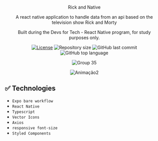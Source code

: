 
<div align="center" style="margin: 20px; text-align: center">
<p> Rick and Native</p>
<p>A react native application to handle data from an api based on the television show Rick and Morty</p>
<p>Built during the Devs for Tech - React Native program, for study purposes only.
  
  [![License](http://img.shields.io/:license-mit-blue.svg?style=flat-square)](https:/github.com/BinaryLeo//rick_and_native/blob/main/LICENSE)
  <img alt="Repository size" src="https://img.shields.io/github/repo-size/BinaryLeo/rick_and_native?color=blue">
  ![GitHub last commit](https://img.shields.io/github/last-commit/BinaryLeo/rick_and_native?style=flat-square)
  ![GitHub top language](https://img.shields.io/github/languages/top/BinaryLeo/rick_and_native?style=flat-square)
  


 ![Group 35](https://user-images.githubusercontent.com/72607039/185759575-1c4a7463-4236-4fad-852e-c609d86e3d70.png)
 
 
![Animação2](https://user-images.githubusercontent.com/72607039/186042182-9b7979f8-7820-408a-96a0-a083923c9a62.gif)




  
</div>

## ✅ Technologies
- ``Expo bare workflow``
- ``React Native``
- ``Typescript``
- ``Vector Icons``  
- ``Axios``  
- ``responsive font-size`` 
- ``Styled Components``
